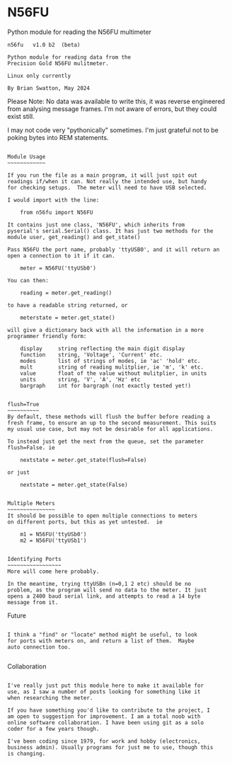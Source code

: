 # N56FU
Python module for reading the N56FU multimeter

    n56fu   v1.0 b2  (beta)

    Python module for reading data from the
    Precision Gold N56FU mulitmeter.

    Linux only currently

    By Brian Swatton, May 2024


Please Note:
No data was available to write this, it was reverse engineered
from analysing message frames.  I'm not aware of errors, but
they could exist still.

I may not code very "pythonically" sometimes. I'm just grateful
not to be poking bytes into REM statements.

~~~~~~~~~~~~~~~~~~~~~~~~~~~~~~~~~~~~~~~~~~~~~~~~~~~~~~~~~~~~~~~

Module Usage
~~~~~~~~~~~~

If you run the file as a main program, it will just spit out
readings if/when it can. Not really the intended use, but handy
for checking setups.  The meter will need to have USB selected.

I would import with the line:

    from n56fu import N56FU

It contains just one class, 'N56FU', which inherits from
pyserial's serial.Serial() class. It has just two methods for the
module user, get_reading() and get_state()

Pass N56FU the port name, probably 'ttyUSB0', and it will return an
open a connection to it if it can.

    meter = N56FU('ttyUSb0')

You can then:

    reading = meter.get_reading()

to have a readable string returned, or

    meterstate = meter.get_state()

will give a dictionary back with all the information in a more
programmer friendly form:

    display     string reflecting the main digit display
    function    string, 'Voltage', 'Current' etc.
    modes       list of strings of modes, ie 'ac' 'hold' etc.
    mult        string of reading mulitplier, ie 'm', 'k' etc.
    value       float of the value without mulitplier, in units
    units       string, 'V', 'A', 'Hz' etc
    bargraph    int for bargraph (not exactly tested yet!)


flush=True
~~~~~~~~~~
By default, these methods will flush the buffer before reading a
fresh frame, to ensure an up to the second measurement. This suits
my usual use case, but may not be desirable for all applications.

To instead just get the next from the queue, set the parameter
flush=False. ie

    nextstate = meter.get_state(flush=False)

or just

    nextstate = meter.get_state(False)


Multiple Meters
~~~~~~~~~~~~~~~
It should be possible to open multiple connections to meters
on different ports, but this as yet untested.  ie

    m1 = N56FU('ttyUSb0')
    m2 = N56FU('ttyUSb1')


Identifying Ports
~~~~~~~~~~~~~~~~~
More will come here probably.

In the meantime, trying ttyUSBn (n=0,1 2 etc) should be no
problem, as the program will send no data to the meter. It just
opens a 2400 baud serial link, and attempts to read a 14 byte
message from it.

~~~~~~~~~~~~~~~~~~~~~~~~~~~~~~~~~~~~~~~~~~~~~~~~~~~~~~~~~~~~~~~

Future
~~~~~~

I think a "find" or "locate" method might be useful, to look
for ports with meters on, and return a list of them.  Maybe
auto connection too.


~~~~~~~~~~~~~~~~~~~~~~~~~~~~~~~~~~~~~~~~~~~~~~~~~~~~~~~~~~~~~~~

Collaboration
~~~~~~~~~~~~~

I've really just put this module here to make it available for
use, as I saw a number of posts looking for something like it
when researching the meter.

If you have something you'd like to contribute to the project, I
am open to suggestion for improvement. I am a total noob with
online software collaboration. I have been using git as a solo
coder for a few years though.

I've been coding since 1979, for work and hobby (electronics,
business admin). Usually programs for just me to use, though this
is changing.

